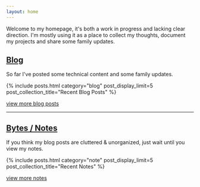 ```yaml
---
layout: home
---
```


Welcome to my homepage, it's both a work in progress and lacking clear direction. I'm mostly using it as a place
to collect my thoughts, document my projects and share some family updates.


## [Blog](/blog)
So far I've posted some technical content and some family updates.



{% include posts.html category="blog" post_display_limit=5 post_collection_title="Recent Blog Posts" %}

[view more blog posts](/blog)

--------------------------

## [Bytes / Notes](/notes)
If you think my blog posts are cluttered & unorganized, just wait until you view my notes.

{% include posts.html category="note" post_display_limit=5 post_collection_title="Recent Notes" %}

[view more notes](/notes)

